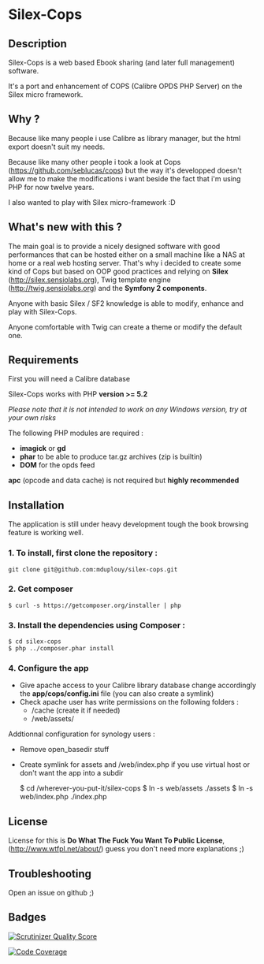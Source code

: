 # Silex-Cops

## Description

Silex-Cops is a web based Ebook sharing (and later full management) software.

It's a port and enhancement of COPS (Calibre OPDS PHP Server) on the Silex micro framework.

## Why ?

Because like many people i use Calibre as library manager, but the html export doesn't suit my needs.

Because like many other people i took a look at Cops (https://github.com/seblucas/cops) but the way it's developped doesn't allow me to make the modifications i want beside the fact that i'm using PHP for now twelve years.

I also wanted to play with Silex micro-framework :D

## What's new with this ?

The main goal is to provide a nicely designed software with good performances that can be hosted either on a small machine like a NAS at home or a real web hosting server.
That's why i decided to create some kind of Cops but based on OOP good practices and relying on **Silex** (http://silex.sensiolabs.org), Twig template engine (http://twig.sensiolabs.org) and the **Symfony 2 components**.

Anyone with basic Silex / SF2 knowledge is able to modify, enhance and play with Silex-Cops.

Anyone comfortable with Twig can create a theme or modify the default one.

## Requirements

First you will need a Calibre database

Silex-Cops works with PHP **version >= 5.2**

*Please note that it is not intended to work on any Windows version, try at your own risks*

The following PHP modules are required :
* **imagick** or **gd**
* **phar** to be able to produce tar.gz archives (zip is builtin)
* **DOM** for the opds feed

**apc** (opcode and data cache) is not required but **highly recommended**

## Installation

The application is still under heavy development tough the book browsing feature is working well.

### 1. To install, first clone the repository :

    git clone git@github.com:mduplouy/silex-cops.git

### 2. Get composer

    $ curl -s https://getcomposer.org/installer | php

### 3. Install the dependencies using Composer :

    $ cd silex-cops
    $ php ../composer.phar install

### 4. Configure the app

* Give apache access to your Calibre library database change accordingly the **app/cops/config.ini** file (you can also create a symlink)
* Check apache user has write permissions on the following folders :
    * /cache (create it if needed)
    * /web/assets/

Addtionnal configuration for synology users :
* Remove open_basedir stuff
* Create symlink for assets and /web/index.php if you use virtual host or don't want the app into a subdir


    $ cd /wherever-you-put-it/silex-cops
    $ ln -s web/assets ./assets
    $ ln -s web/index.php ./index.php


## License

License for this is **Do What The Fuck You Want To Public License**, (http://www.wtfpl.net/about/) guess you don't need more explanations ;)

## Troubleshooting

Open an issue on github ;)

## Badges

[![Scrutinizer Quality Score](https://scrutinizer-ci.com/g/mduplouy/silex-cops/badges/quality-score.png?s=5a85f0b8dc7ebe1900b2064bf5d7fa3acc320b3a)](https://scrutinizer-ci.com/g/mduplouy/silex-cops/)

[![Code Coverage](https://scrutinizer-ci.com/g/mduplouy/silex-cops/badges/coverage.png?s=7f1e330f0fe400db7beacece040df1ea36e7ce2e)](https://scrutinizer-ci.com/g/mduplouy/silex-cops/)